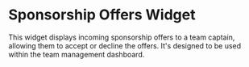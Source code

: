 # Sponsorship Offers Widget

This widget displays incoming sponsorship offers to a team captain, allowing them to accept or decline the offers. It's designed to be used within the team management dashboard.
